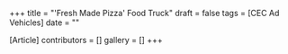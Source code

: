 +++
title = "'Fresh Made Pizza' Food Truck"
draft = false
tags = [CEC Ad Vehicles]
date = ""

[Article]
contributors = []
gallery = []
+++